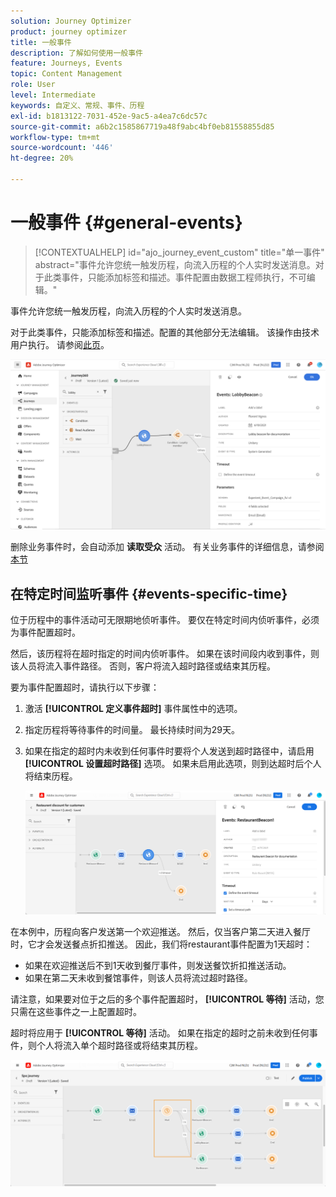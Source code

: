 ```yaml
---
solution: Journey Optimizer
product: journey optimizer
title: 一般事件
description: 了解如何使用一般事件
feature: Journeys, Events
topic: Content Management
role: User
level: Intermediate
keywords: 自定义、常规、事件、历程
exl-id: b1813122-7031-452e-9ac5-a4ea7c6dc57c
source-git-commit: a6b2c1585867719a48f9abc4bf0eb81558855d85
workflow-type: tm+mt
source-wordcount: '446'
ht-degree: 20%

---
```


# 一般事件 {#general-events}

>[!CONTEXTUALHELP]
>id="ajo_journey_event_custom"
>title="单一事件"
>abstract="事件允许您统一触发历程，向流入历程的个人实时发送消息。对于此类事件，只能添加标签和描述。事件配置由数据工程师执行，不可编辑。"

事件允许您统一触发历程，向流入历程的个人实时发送消息。

对于此类事件，只能添加标签和描述。配置的其他部分无法编辑。 该操作由技术用户执行。 请参阅[此页](../event/about-events.md)。

![](assets/general-events.png)

删除业务事件时，会自动添加 **读取受众** 活动。 有关业务事件的详细信息，请参阅 [本节](../event/about-events.md)

## 在特定时间监听事件 {#events-specific-time}

位于历程中的事件活动可无限期地侦听事件。 要仅在特定时间内侦听事件，必须为事件配置超时。

然后，该历程将在超时指定的时间内侦听事件。 如果在该时间段内收到事件，则该人员将流入事件路径。 否则，客户将流入超时路径或结束其历程。

要为事件配置超时，请执行以下步骤：

1. 激活 **[!UICONTROL 定义事件超时]** 事件属性中的选项。

1. 指定历程将等待事件的时间量。 最长持续时间为29天。

1. 如果在指定的超时内未收到任何事件时要将个人发送到超时路径中，请启用 **[!UICONTROL 设置超时路径]** 选项。 如果未启用此选项，则到达超时后个人将结束历程。

   ![](assets/event-timeout.png)

在本例中，历程向客户发送第一个欢迎推送。 然后，仅当客户第二天进入餐厅时，它才会发送餐点折扣推送。 因此，我们将restaurant事件配置为1天超时：

* 如果在欢迎推送后不到1天收到餐厅事件，则发送餐饮折扣推送活动。
* 如果在第二天未收到餐馆事件，则该人员将流过超时路径。

请注意，如果要对位于之后的多个事件配置超时， **[!UICONTROL 等待]** 活动，您只需在这些事件之一上配置超时。

超时将应用于 **[!UICONTROL 等待]** 活动。 如果在指定的超时之前未收到任何事件，则个人将流入单个超时路径或将结束其历程。

![](assets/event-timeout-group.png)
